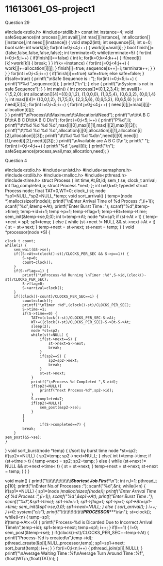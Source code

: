 # 11613061_OS-project1
Question 29

#include<stdio.h>
#include<stdlib.h>
const int instance=4;
void safeSequence(int process[],int avail[],int max[][instance], int allocation[][instance],int need[][instance])
{
	void step2(int);
	int sequence[5];
	int s=0;
	bool safe;
	int work[5];
	for(int i=0;i<4;i++)
	{
		work[i]=avail[i];
	}
	bool finish[]={false,false,false,false,false};
	int terminate=0;
	while(terminate<5)
	{
		for(int i=0;i<5;i++)
		{
			if(finish[i]==false)
			{
				int k;
				for(k=0;k<4;k++)
				{
					if(need[i][k]>work[k])
					{
						break;
					}
				}
				if(k==instance)
				{
					for(int j=0;j<4;j++)
					{
						work[j]+=allocation[i][j];
					}
					finish[i]=true;
					sequence[s++]=i;
					terminate++;
				}
			}
		}
	}
	for(int i=0;i<5;i++)
	{
		if(finish[i]==true)
		safe=true;
		else
		safe=false;
	}
	if(safe=true)
	{
		printf("\nSafe Sequence is : ");
		for(int i=0;i<5;i++)
		{
			printf("P%d  ",sequence[i]);
		}
		printf("\n");
	}
	else
	{
		printf("\nSystem is not in safe Sequence");
	}
}
int main()
{
	int process[]={0,1,2,3,4};
	int avail[]={1,5,2,0};
	int allocation[][4]={{0,0,1,2},
						 {1,0,0,0},
						 {1,3,5,4},
						 {0,6,3,2},
						 {0,0,1,4}
						};
	int max[][4]= {{0,0,1,2},
				{1,7,5,0},
		 		{2,3,5,6},
				{0,6,5,2},
				{0,6,5,6}
	 			};
	int need[5][4];
	for(int i=0;i<5;i++)
	{
		for(int j=0;j<4;j++)
		{
			need[i][j]=max[i][j]-allocation[i][j];	
		}
	}
	printf("\nProcess\t\tMaximum\t\tAllocation\tNeed");
	printf("\n\t\tA B C D\t\tA B C D\t\tA B C D\n");
	for(int i=0;i<5;i++)
	{
		printf("P%d",i);
		printf("\t\t%d %d %d %d",max[i][0],max[i][1],max[i][2],max[i][3]);
		printf("\t\t%d %d %d %d",allocation[i][0],allocation[i][1],allocation[i][2],allocation[i][3]);
		printf("\t\t%d %d %d %d\n",need[i][0],need[i][1],need[i][2],need[i][3]);
	}
	printf("\nAvailable are A B C D\n");
	printf("              ");	
	for(int i=0;i<4;i++)
	{
		printf("%d ",avail[i]);
	}
	printf("\n");
	safeSequence(process,avail,max,allocation,need);
}


Question 4

#include<stdio.h>
#include<unistd.h>
#include<semaphore.h>
#include<stdlib.h>
#include<malloc.h>
#include<pthread.h>
#include<time.h>
struct Process {
	int time,At,Bt,id;
	sem_t se;
	clock_t arrival;
	int flag,completed,p;
	struct Process *next;
};
int i=0,k=0;
typedef struct Process node;
float TAT=0,WT=0;
clock_t st;
node *sp1=NULL,*sp2=NULL,*temp;
void sort_arrival() {
	temp=(node *)malloc(sizeof(node));
	printf("\nEnter Arrival Time of %d Process :",(i+1));
	scanf("%d",&temp->At);
	printf("Enter Burst Time :");
	scanf("%d",&temp->time);
	temp->id=i+1;
	temp->p=1;
	temp->flag=1;
	temp->Bt=temp->time;
	sem_init(&temp->se,0,0);
	int t=temp->At;
	node *st=sp1;
	if (st->At > t) {
        	temp->next = sp1;
        	sp1=temp;
    	}
    	else {
        	while (st->next != NULL && st->next->At < t) {
            		st = st->next;
        	}
        temp->next = st->next;
        st->next = temp;
    }
}
void *processor(node *S) {
	
	clock_t count;
	while(1) {
		sem_wait(&S->se);
		if((S->At<=(clock()-st)/CLOCKS_PER_SEC && S->p==1)) {
			S->p=0;
			count=clock();
		}
		if(S->flag==1) {
			printf("\nProcess-%d Running \nTimer :%d",S->id,(clock()-st)/CLOCKS_PER_SEC);
			S->flag=0;
			S->arrival=clock();
		}
		if((clock()-count)/CLOCKS_PER_SEC==1) {
			count=clock();
			printf("\nTimer :%d",(clock()-st)/CLOCKS_PER_SEC);
			S->time-=1;
			if(S->time==0) {
				TAT+=(clock()-st)/CLOCKS_PER_SEC-S->At;
				WT+=((clock()-st)/CLOCKS_PER_SEC)-S->Bt-S->At;
				sleep(2);
				node *st=sp2;
				while(st!=NULL) {
					if(st->next==S) {
						st->next=S->next;
						break;
					}
					if(sp2==S) {
						sp2=sp2->next;
						break;
					}
					st=st->next;
				}
				printf("\nProcess-%d Completed ",S->id);
				if(sp2!=NULL){
					printf("next Process-%d",sp2->id);
				}
				S->completed=7;
				if(sp2!=NULL){
					sem_post(&sp2->se);
				}
			}
			}
					if(S->completed==7) {
			break;
		}
	sem_post(&S->se);
	}
} 
void sort_burst(node *temp) {	//sort by burst time
	node *st=sp2;
	if(sp2==NULL) {
		sp2=temp;
		sp2->next=NULL;
	}
	else{
	int t=temp->time;
	if (st->time > t) {
        	temp->next = sp2;
        	sp2=temp;
    	}
    	else {
        	while (st->next != NULL && st->next->time< t) {
            		st = st->next;
        	}
        temp->next = st->next;
        st->next = temp;
    }
	}
}

 void main() {
	printf("\t\t\t\t\t\t\t\t\t*********Shortest Job First**********\n");
	int n,l=1;
	pthread_t p[10];
	printf("\nEnter No.of Processes :");
	scanf("%d",&n);
	while(i<n) {
		if(sp1==NULL) {
			sp1=(node *)malloc(sizeof(node));
			printf("Enter Arrival Time of %d Process :",(i+1));
			scanf("%d",&sp1->At);
			printf("Enter Burst Time :");
			scanf("%d",&sp1->time);
			sp1->id=i+1;
			sp1->flag=1;
			sp1->p=1;
			sp1->Bt=sp1->time;
			sem_init(&sp1->se,0,0);
			sp1->next=NULL;
		}
		else {
			sort_arrival();
		}
		i++;
	}
	i=0;
	system("cls");
	printf("\t\t\t\t\t\t\t\t**********PROCESSOR************\n\n");
	st=clock();
	while(i<n) {
		temp=sp1;	
		if(temp->At<=0) {
			printf("Process-%d is Dicarded Due to Incorrect Arrival Time\n",temp->id);
			sp1=temp->next;
			temp=sp1;
			i++;
		}
		if(l==1) {
				l=0;
				sem_post(&temp->se);
			}
		if((clock()-st)/CLOCKS_PER_SEC==temp->At) {
			printf("Process-%d is created\n",temp->id);
			pthread_create(&p[i],NULL,processor,temp);
			sp1=sp1->next;
			sort_burst(temp);
			i++;
		}
	}
	for(i=0;i<n;i++) {
		pthread_join(p[i],NULL);
	}
	printf("\nAverage Waiting Time :%f\nAverage Turn Around Time :%f",(float)WT/n,(float)TAT/n);
}
